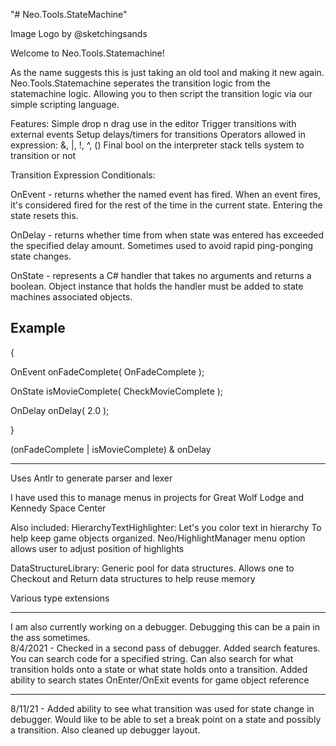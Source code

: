 "# Neo.Tools.StateMachine" 

Image Logo by @sketchingsands

Welcome to Neo.Tools.Statemachine!  

As the name suggests this is just taking an old tool and making it new again.  Neo.Tools.Statemachine seperates the transition logic from the statemachine logic.  Allowing
you to then script the transition logic via our simple scripting language.  

Features:
Simple drop n drag use in the editor
Trigger transitions with external events
Setup delays/timers for transitions
Operators allowed in expression: &, |, !, ^, ()
Final bool on the interpreter stack tells system to transition or not

Transition Expression Conditionals:

OnEvent - returns whether the named event has fired.  When an event fires, it's considered fired for the rest of the time in the current state.  Entering the state resets this.

OnDelay - returns whether time from when state was entered has exceeded the specified delay amount.  Sometimes used to avoid rapid ping-ponging state changes.

OnState - represents a C# handler that takes no arguments and returns a boolean.  Object instance that holds the handler must be added to state machines associated objects.

Example
-------------------------------------------------
{
   
   OnEvent onFadeComplete( OnFadeComplete );
   
   OnState isMovieComplete( CheckMovieComplete );
   
   OnDelay onDelay( 2.0 );
   
}

(onFadeComplete | isMovieComplete) & onDelay

-------------------------------------------------

Uses Antlr to generate parser and lexer

I have used this to manage menus in projects for Great Wolf Lodge and Kennedy Space Center

Also included:
HierarchyTextHighlighter: 
Let's you color text in hierarchy
To help keep game objects organized.
Neo/HighlightManager menu option allows user to adjust position of highlights

DataStructureLibrary:
Generic pool for data structures.  Allows one to 
Checkout and Return data structures to help reuse memory

Various type extensions

------------------------------------------------
I am also currently working on a debugger.  Debugging this can be a pain in the ass sometimes.  
8/4/2021 - Checked in a second pass of debugger.  Added search features.  You can search code for a specified string.  Can also search for what transition holds onto a state or 
what state holds onto a transition.  Added ability to search states OnEnter/OnExit events for game object reference

------------------------------------------------
8/11/21 - Added ability to see what transition was used for state change in debugger.  Would like to be able to set a break point on a state and possibly a transition.
Also cleaned up debugger layout.
